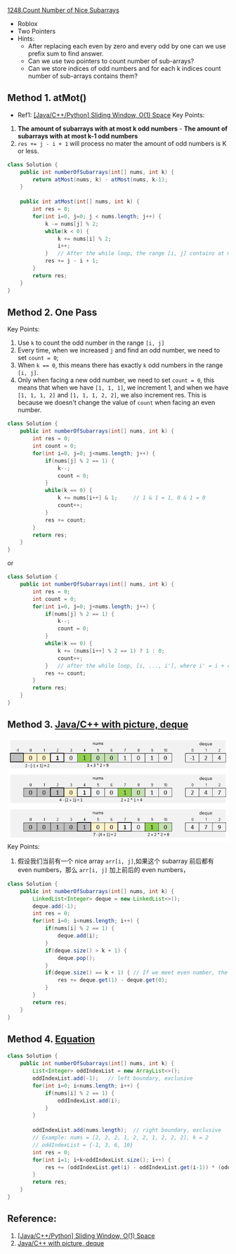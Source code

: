 [1248.Count Number of Nice Subarrays](https://leetcode.com/problems/count-number-of-nice-subarrays/)

* Roblox
* Two Pointers
* Hints:
    * After replacing each even by zero and every odd by one can we use prefix sum to find answer.
    * Can we use two pointers to count number of sub-arrays?
    * Can we store indices of odd numbers and for each k indices count number of sub-arrays contains them?

## Method 1. atMot()
* Ref1: [[Java/C++/Python] Sliding Window, O(1) Space](https://leetcode.com/problems/count-number-of-nice-subarrays/discuss/419378/JavaC%2B%2BPython-Sliding-Window-O(1)-Space)
Key Points:
1. **The amount of subarrays with at most k odd numbers** - **The amount of subarrays with at most k-1 odd numbers**
2. `res += j - i + 1` will process no mater the amount of odd numbers is K or less. 
```java
class Solution {
    public int numberOfSubarrays(int[] nums, int k) {
        return atMost(nums, k) - atMost(nums, k-1);
    }
    
    public int atMost(int[] nums, int k) {
        int res = 0;
        for(int i=0, j=0; j < nums.length; j++) {
            k -= nums[j] % 2;
            while(k < 0) {
                k += nums[i] % 2;
                i++;
            }   // After the while loop, the range [i, j] contains at most k odd number
            res += j - i + 1;
        }
        return res;
    }
}
```


## Method 2. One Pass
Key Points:
1. Use `k` to count the odd number in the range `[i, j]`
2. Every time, when we increased `j` and find an odd number, we need to set `count = 0`;
3. When `k == 0`, this means there has exactly `k` odd numbers in the range `[i, j]`.
4. Only when facing a new odd number, we need to set `count = 0`, this means that when we have `[1, 1, 1]`, we increment 1, and when we have `[1, 1, 1, 2]` and `[1, 1, 1, 2, 2]`, we also increment res. This is because we doesn't change the value of `count` when facing an even number.
```java
class Solution {
    public int numberOfSubarrays(int[] nums, int k) {
        int res = 0;
        int count = 0;
        for(int i=0, j=0; j<nums.length; j++) {
            if(nums[j] % 2 == 1) {
                k--;
                count = 0;
            }
            while(k == 0) {
                k += nums[i++] & 1;     // 1 & 1 = 1, 0 & 1 = 0
                count++;
            }
            res += count;
        }
        return res;
    }
}
```

or

```java
class Solution {
    public int numberOfSubarrays(int[] nums, int k) {
        int res = 0;
        int count = 0;
        for(int i=0, j=0; j<nums.length; j++) {
            if(nums[j] % 2 == 1) {
                k--;
                count = 0;
            }
            while(k == 0) {
                k += (nums[i++] % 2 == 1) ? 1 : 0;
                count++;
            }   // after the while loop, [i, ..., i'], where i' = i + count - 1, i.e. the len of [i, ..., i'] is count
            res += count;
        }
        return res;
    }
}
```


## Method 3. [Java/C++ with picture, deque](https://leetcode.com/problems/count-number-of-nice-subarrays/discuss/419545/JavaC%2B%2B-with-picture-deque)
![](images/1248_deque.png)
Key Points:
1. 假设我们当前有一个 nice array `arr[i, j]`,如果这个 subarray 前后都有 even numbers，那么 `arr[i, j]` 加上前后的 even numbers， 
```java
class Solution {
    public int numberOfSubarrays(int[] nums, int k) {
        LinkedList<Integer> deque = new LinkedList<>();
        deque.add(-1);
        int res = 0;
        for(int i=0; i<nums.length; i++) {
            if(nums[i] % 2 == 1) {
                deque.add(i);
            }
            if(deque.size() > k + 1) {
                deque.pop();
            }
            if(deque.size() == k + 1) { // If we meet even number, the account of nice array does not change
                res += deque.get(1) - deque.get(0);
            }
        }
        return res;
    }
}
```


## Method 4. [Equation](https://leetcode.com/problems/count-number-of-nice-subarrays/discuss/419378/JavaC++Python-Sliding-Window-O(1)-Space/377965)
```java
class Solution {
    public int numberOfSubarrays(int[] nums, int k) {
        List<Integer> oddIndexList = new ArrayList<>();
        oddIndexList.add(-1);   // left boundary, exclusive
        for(int i=0; i<nums.length; i++) {
            if(nums[i] % 2 == 1) {
                oddIndexList.add(i);
            }
        }
        
        oddIndexList.add(nums.length);  // right boundary, exclusive
        // Example: nums = [2, 2, 2, 1, 2, 2, 1, 2, 2, 2], k = 2
        // oddIndexList = {-1, 3, 6, 10}
        int res = 0;
        for(int i=1; i+k<oddIndexList.size(); i++) {
            res += (oddIndexList.get(i) - oddIndexList.get(i-1)) * (oddIndexList.get(i+k) - oddIndexList.get(i+k-1));
        }
        return res;
    }
}
```

## Reference:
1. [[Java/C++/Python] Sliding Window, O(1) Space](https://leetcode.com/problems/count-number-of-nice-subarrays/discuss/419378/JavaC%2B%2BPython-Sliding-Window-O(1)-Space)
2. [Java/C++ with picture, deque](https://leetcode.com/problems/count-number-of-nice-subarrays/discuss/419545/JavaC%2B%2B-with-picture-deque)